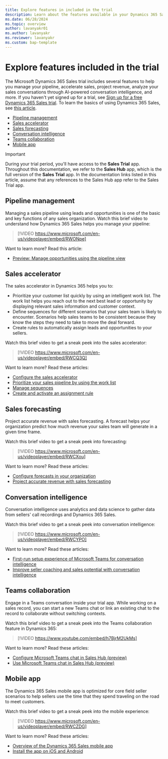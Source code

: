 ```yaml
---
title: Explore features in included in the trial
description: Learn about the features available in your Dynamics 365 Sales trial.
ms.date: 06/28/2024
ms.topic: overview
author: lavanyakr01
ms.author: lavanyakr
ms.reviewer: lavanyakr
ms.custom: bap-template
---
```


# Explore features included in the trial

The Microsoft Dynamics 365 Sales trial includes several features to help you manage your pipeline, accelerate sales, project revenue, analyze your sales conversations through AI-powered conversation intelligence, and more. If you haven't yet signed up for a trial, see [Sign up for a free Dynamics 365 Sales trial](sign-up-for-sales-trial.md). To learn the basics of using Dynamics 365 Sales, see [this article](user-guide-learn-basics.md).

- [Pipeline management](#pipeline-management)
- [Sales accelerator](#sales-accelerator)
- [Sales forecasting](#sales-forecasting)
- [Conversation intelligence](#conversation-intelligence)
- [Teams collaboration](#teams-collaboration)
- [Mobile app](#mobile-app)

> [!IMPORTANT]
> During your trial period, you'll have access to the **Sales Trial** app. Throughout this documentation, we refer to the **Sales Hub** app, which is the full version of the **Sales Trial** app.
In the documentation links listed in this article, assume that any references to the Sales Hub app refer to the Sales Trial app.

## Pipeline management

Managing a sales pipeline using leads and opportunities is one of the basic and key functions of any sales organization. Watch this brief video to understand how Dynamics 365 Sales helps you manage your pipeline:

> [!VIDEO https://www.microsoft.com/en-us/videoplayer/embed/RWONpe]

Want to learn more? Read this article:

- [Preview: Manage opportunities using the pipeline view](use-opportunity-pipeline-view.md)

## Sales accelerator

The sales accelerator in Dynamics 365 helps you to:

- Prioritize your customer list quickly by using an intelligent work list. The work list helps you reach out to the next best lead or opportunity by displaying relevant sales information and customer context.
- Define sequences for different scenarios that your sales team is likely to encounter. Scenarios help sales teams to be consistent because they know the steps they need to take to move the deal forward.
- Create rules to automatically assign leads and opportunities to your sellers.

Watch this brief video to get a sneak peek into the sales accelerator:

> [!VIDEO https://www.microsoft.com/en-us/videoplayer/embed/RWCQ3Q]

Want to learn more? Read these articles:

- [Configure the sales accelerator](enable-configure-sales-accelerator.md)
- [Prioritize your sales pipeline by using the work list](prioritize-sales-pipeline-through-work-list.md)
- [Manage sequences](create-manage-sequences.md)
- [Create and activate an assignment rule](create-and-activate-assignment-rule.md)

## Sales forecasting

Project accurate revenue with sales forecasting. A forecast helps your organization predict how much revenue your sales team will generate in a given time frame.

Watch this brief video to get a sneak peek into forecasting:

> [!VIDEO https://www.microsoft.com/en-us/videoplayer/embed/RWCXou]

Want to learn more? Read these articles:

- [Configure forecasts in your organization](configure-forecast.md)
- [Project accurate revenue with sales forecasting](project-accurate-revenue-sales-forecasting.md)

## Conversation intelligence

Conversation intelligence uses analytics and data science to gather data from sellers' call recordings and Dynamics 365 Sales.

Watch this brief video to get a sneak peek into conversation intelligence:

> [!VIDEO https://www.microsoft.com/en-us/videoplayer/embed/RWCYPO]

Want to learn more? Read these articles:

- [First-run setup experience of Microsoft Teams for conversation intelligence](fre-setup-ci-sales-app.md)
- [Improve seller coaching and sales potential with conversation intelligence](dynamics365-sales-insights-app.md)

## Teams collaboration

Engage in a Teams conversation inside your trial app. While working on a sales record, you can start a new Teams chat or link an existing chat to the record to collaborate without switching contexts.

Watch this brief video to get a sneak peek into the Teams collaboration feature in Dynamics 365:

> [!VIDEO https://www.youtube.com/embed/h7BjrM2UkMs]

Want to learn more? Read these articles:

- [Configure Microsoft Teams chat in Sales Hub (preview)](teams-integration/enable-teams-chat.md)
- [Use Microsoft Teams chat in Sales Hub (preview)](teams-integration/using-teams-chat-in-dynamics.md)

## Mobile app

The Dynamics 365 Sales mobile app is optimized for core field seller scenarios to help sellers use the time that they spend traveling on the road to meet customers.

Watch this brief video to get a sneak peek into the mobile experience:

> [!VIDEO https://www.microsoft.com/en-us/videoplayer/embed/RWCZDG]

Want to learn more? Read these articles:

- [Overview of the Dynamics 365 Sales mobile app](sales-mobile/dynamics-365-sales-mobile-app.md)
- [Install the app on iOS and Android](sales-mobile/install-mobile-app.md)
